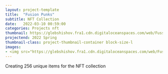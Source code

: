 ```yaml
---
layout: project-template
title:  "Fusion Punks"
subtitle: NFT Collection
date:   2022-03-10 00:59:00
categories: Projects nft
thumbnail: https://glebshishov.fra1.cdn.digitaloceanspaces.com/web/Fussion-Punks-Collection/FP-collection-thumbnail.jpg
projectend: 2022 Spring
thumbnail-class: project-thumbnail-container block-size-l
images:
- <img src="https://glebshishov.fra1.cdn.digitaloceanspaces.com/web/Fussion-Punks-Collection/FP-Collection-1.jpg" class="project-img-parameters img-size-full" alt="FP-Collection-1">
---
```


Creating 256 unique items for the NFT collection